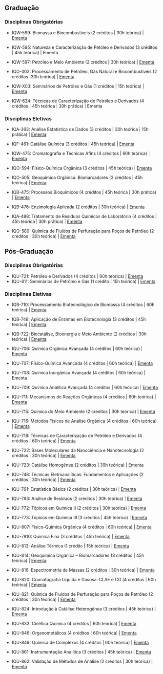 ## Graduação

### Disciplinas Obrigatórias

 - IQW-599: Biomassa e Biocombustíveis (2 créditos | 30h teórica) |
   [Ementa](https://www.siga.ufrj.br/sira/repositorio-curriculo/disciplinas/29235503-92A4-F79B-06AF-68B080672632.html)  
   
 - IQW-595: Natureza e Caracterização de Petóleo e Derivados (3 créditos | 45h teórica) | Ementa  
 
 - IQW-597: Petróleo e Meio Ambiente (2 créditos | 30h teórica) | [Ementa](https://siga.ufrj.br/sira/repositorio-curriculo/disciplinas/97342410-92A4-F713-0056-3E39709AA5CB.html)  

- IQO-002: Processamento de Petróleo, Gás Natural e Biocombustíveis (2 créditos |30h teórica) | [Ementa](https://siga.ufrj.br/sira/repositorio-curriculo/disciplinas/0E22EE0B-92A4-F79A-6495-C6A8C57800D7.html)  
- IQW-X03: Seminários de Petróleo e Gás (1 créditos | 15h teórica) | [Ementa](https://www.siga.ufrj.br/sira/repositorio-curriculo/disciplinas/D9E7C7D1-92A4-F79B-3F63-58B82B245516.html)  
- IQW-624: Técnicas de Caracterização de Petróleo e Derivados (4 créditos | 45h teórica | 30h prática) | Ementa

### Disciplinas Eletivas

- IQA-363: Análise Estatística de Dados (3 créditos | 30h teórica | 15h prática) | [Ementa](https://www.siga.ufrj.br/sira/repositorio-curriculo/disciplinas/69A63875-92A4-F79C-4249-CCD13A7DCE55.html)
 
- IQF-461: Catálise Química (3 créditos | 45h teórica) | [Ementa](https://www.siga.ufrj.br/sira/repositorio-curriculo/disciplinas/E4DF729E-92A4-F79C-6405-624822066458.html) 

- IQW-475: Cromatografia e Técnicas Afins (4 créditos | 60h teórica) | [Ementa](https://dqa.iq.ufrj.br/cromatografia-e-tecnicas-afins-iqw475/) 

- IQO-594: Físico-Química Orgânica (3 créditos | 45h teórica) | [Ementa](https://www.siga.ufrj.br/sira/repositorio-curriculo/disciplinas/E51125EE-92A4-F79C-6405-62481FC6564A.html) 

- IQO-505: Geoquímica Orgânica: Biomarcadores (3 créditos | 45h teórica) | [Ementa](https://siga.ufrj.br/sira/repositorio-curriculo/disciplinas/973422B8-92A4-F713-0056-3E3938052361.html) 

- IQB-475: Processos Bioquímicos (4 créditos | 45h teórica | 30h prática) | [Ementa](https://www.siga.ufrj.br/sira/repositorio-curriculo/disciplinas/97341CDC-92A4-F713-0056-3E394DE892A8.html) 

- IQB-476: Enzimologia Aplicada (2 créditos | 30h teórica) | [Ementa](https://www.siga.ufrj.br/sira/repositorio-curriculo/disciplinas/97341CEC-92A4-F713-0056-3E397BCC2EFE.html) 

- IQA-488: Tratamento de Resíduos Químicos de Laboratório (4 créditos | 45h teórica | 30h prática) | [Ementa](https://dqa.iq.ufrj.br/trat-de-residuos-quim-de-lab-iqa488-2/) 

- IQO-580: Química de Fluídos de Perfuração para Poços de Petróleo (2 créditos | 30h teórica) | [Ementa](https://siga.ufrj.br/sira/repositorio-curriculo/disciplinas/2E034BA7-92A4-F799-6284-967BF90FF151.html) 


## Pós-Graduação




### Disciplinas Obrigatórias

 - IQU-721: Petróleo e Derivados (4 créditos | 60h teórica) | [Ementa](https://pgqu.iq.ufrj.br/wp-content/uploads/2019/03/IQU_721-Petroleo-e-Derivados.pdf)  
 - IQU-811: Seminários de Petróleo e Gás (1 crédito | 15h teórica) | [Ementa](https://pgqu.iq.ufrj.br/wp-content/uploads/2019/03/IQU_811-Seminarios-de-Petroleo-e-Gas.pdf)
 

### Disciplinas Eletivas

  
 - IQB-710: Processamento Biotecnológico de Biomassa (4 créditos | 60h teórica) | [Ementa](https://ppgbq.iq.ufrj.br/wp-content/uploads/IQB-710-PROCESSAMENTO-BIOTECNOLOGICO-DE-BIOMASSA.pdf)  
 - IQB-748: Aplicação de Enzimas em Biotecnologia (3 créditos | 45h teórica) | [Ementa](https://ppgbq.iq.ufrj.br/wp-content/uploads/IQB-748-APLICACAO-DE-ENZIMAS-EM-BIOTECNOLOGIA.pdf)  
 - IQB-722: Biocatálise, Bioenergia e Meio Ambiente (2 créditos | 30h teórica) | [Ementa](https://ppgbq.iq.ufrj.br/wp-content/uploads/IQB-722-BIOCATALISE-BIOENERGIA-E-MEIO-AMBIENTE.pdf)  
 - IQU-706: Química Orgânica Avançada (4 créditos | 60h teórica) | [Ementa](https://pgqu.iq.ufrj.br/wp-content/uploads/2019/03/IQU_706-Quimica-Organica-Avancada.pdf)  
 - IQU-707: Físico-Química Avançada (4 créditos | 60h teórica) | [Ementa](https://pgqu.iq.ufrj.br/wp-content/uploads/2019/03/IQU_707-Fisico_Quimica-Avancada.pdf)  
 - IQU-708: Química Inorgânica Avançada (4 créditos | 60h teórica) | [Ementa](https://pgqu.iq.ufrj.br/wp-content/uploads/2019/03/IQU_708-Quimica-Inorganica-Avancada.pdf) 
 - IQU-709: Química Analítica Avançada (4 créditos | 60h teórica) | [Ementa](https://pgqu.iq.ufrj.br/wp-content/uploads/2019/03/IQU_709_QuimicaAnaliticaAvancada.pdf)  
 - IQU-711: Mecanismos de Reações Orgânicas (4 créditos | 60h teórica) | [Ementa](https://pgqu.iq.ufrj.br/wp-content/uploads/2019/03/IQU_711-Mecanismos-de-Reacoes-Organicas.pdf)  
 - IQU-715: Química do Meio Ambiente (2 créditos | 30h teórica) | [Ementa](https://pgqu.iq.ufrj.br/wp-content/uploads/2019/03/IQU_715_Quimica_do_Meio_Ambiente.pdf)  
 - IQU-716: Métodos Físicos de Análise Orgânica (4 créditos | 60h teórica) | [Ementa](https://pgqu.iq.ufrj.br/wp-content/uploads/2019/03/IQU_716-Metodos-Fisicos-de-Analise-Organica.pdf)  
 - IQU-718: Técnicas de Caracterização de Petróleo e Derivados (4 créditos | 60h teórica) | [Ementa](https://pgqu.iq.ufrj.br/wp-content/uploads/2020/10/IQU_718-Tecnicas-de-Caracterizacao-de-Petroleo-e-Derivados.pdf)  
  - IQU-722: Bases Moleculares da Nanociência e Nanotecnologia (2 créditos | 30h teórica) | [Ementa](https://pgqu.iq.ufrj.br/wp-content/uploads/2019/03/IQU_722-Bases-Moleculares-da-Nanociencia-e-Nanotecnologia.pdf)
 - IQU-723: Catálise Homogênea (2 créditos | 30h teórica) | [Ementa](https://pgqu.iq.ufrj.br/wp-content/uploads/2019/03/IQU_723_Catalise_Homogenea.pdf)
 - IQU-748: Técnicas Eletroanalíticas: Fundamentos e Aplicações (2 créditos | 30h teórica) | [Ementa](https://pgqu.iq.ufrj.br/wp-content/uploads/2019/03/IQU_748_Tecnicas_Eletroanaliticas.pdf)
 - IQU-761: Estatística Básica (2 créditos | 30h teórica) | [Ementa](https://pgqu.iq.ufrj.br/wp-content/uploads/2019/03/IQU_761-Estatistica-Basica.pdf)
 - IQU-763: Análise de Resíduos (2 créditos | 30h teórica) | [Ementa](https://pgqu.iq.ufrj.br/wp-content/uploads/2019/03/IQU_763_Analise_de_Residuos.pdf)
 - IQU-772: Tópicos em Química II (2 créditos | 30h teórica) | [Ementa](https://pgqu.iq.ufrj.br/wp-content/uploads/2019/03/IQU_772_Topicos_em_Quimica_II.pdf)
 - IQU-773:  Tópicos em Química III (3 créditos | 45h teórica) | [Ementa](https://pgqu.iq.ufrj.br/wp-content/uploads/2019/03/IQU_773_Topicos_em_Quimica_III.pdf)
 - IQU-807: Físico-Química Orgânica (4 créditos | 60h teórica) | [Ementa](https://pgqu.iq.ufrj.br/wp-content/uploads/2019/03/IQU_807_Fisico_Quimica_Organica.pdf)
 - IQU-7810: Química Fina (3 créditos | 45h teórica) | [Ementa](https://pgqu.iq.ufrj.br/wp-content/uploads/2019/03/IQU_810_Quimica_Fina.pdf)
  
 - IQU-812: Análise Térmica (1 crédito | 15h teórica) | [Ementa](https://pgqu.iq.ufrj.br/wp-content/uploads/2023/01/IQU_812-Analise-Termica.pdf)
 - IQU-814: Geoquímica Orgânica – Biomarcadores (3 créditos | 45h teórica) | [Ementa](https://pgqu.iq.ufrj.br/wp-content/uploads/2019/03/IQU_814-Geoquimica-Organica_Biomarcadores.pdf)
 - IQU-816: Espectrometria de Massas (2 créditos | 30h teórica) | [Ementa](https://pgqu.iq.ufrj.br/wp-content/uploads/2019/03/IQU_816-Espectrometria-de-Massas.pdf)
 - IQU-820: Cromatografia Líquida e Gasosa: CLAE e CG (4 créditos | 60h teórica) | [Ementa](https://pgqu.iq.ufrj.br/wp-content/uploads/2019/03/IQU_820-Cromatografia-Liquida-e-Gasosa_CLAE-e-CG.pdf)
 
 - IQU-821: Química de Fluidos de Perfuração para Poços de Petróleo (2 créditos | 30h teórica) | [Ementa](https://pgqu.iq.ufrj.br/wp-content/uploads/2019/03/IQU_821_Quimica_de_Fluidos_de_Perfuracao.pdf)
 - IQU-824: Introdução à Catálise Heterogênea (3 créditos | 45h teórica) | [Ementa](https://pgqu.iq.ufrj.br/wp-content/uploads/2019/03/IQU_824_Introducao_a_Catalise_Heterogenea.pdf)
  
 - IQU-832: Cinética Química (4 créditos | 60h teórica) | [Ementa](https://pgqu.iq.ufrj.br/wp-content/uploads/2019/03/IQU_832-Cinetica-Quimica.pdf)
 - IQU-846: Organometálicos (4 créditos | 60h teórica) | [Ementa](https://pgqu.iq.ufrj.br/wp-content/uploads/2019/03/IQU_846-Organometalicos.pdf)
 - IQU-849: Química de Complexos (4 créditos | 60h teórica) | [Ementa](https://pgqu.iq.ufrj.br/wp-content/uploads/2019/03/IQU_849_Quimica_de_Complexos.pdf)
 - IQU-861: Instrumentação Analítica (3 créditos | 45h teórica) | [Ementa](https://pgqu.iq.ufrj.br/wp-content/uploads/2019/03/IQU_861-Instrumentacao-Analitica.pdf)
 - IQU-862: Validação de Métodos de Análise (2 créditos | 30h teórica) | [Ementa](https://pgqu.iq.ufrj.br/wp-content/uploads/2019/03/IQU_862_Validacao_de_Metodos_de_Analise.pdf)
